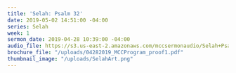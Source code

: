 ```yaml
---
title: 'Selah: Psalm 32'
date: 2019-05-02 14:51:00 -04:00
series: Selah
week: 1
sermon_date: 2019-04-28 10:39:00 -04:00
audio_file: https://s3.us-east-2.amazonaws.com/mccsermonaudio/Selah+Psalm+32.lite.mp3
brochure_file: "/uploads/04282019_MCCProgram_proof1.pdf"
thumbnail_image: "/uploads/SelahArt.png"
---
```


